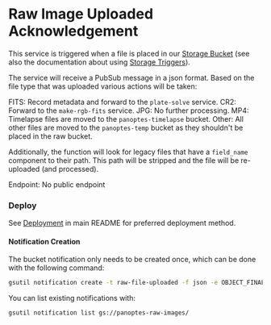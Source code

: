 Raw Image Uploaded Acknowledgement
==================================

This service is triggered  when a file is placed in our [Storage Bucket](https://cloud.google.com/storage/)
(see also the documentation about using [Storage Triggers](https://cloud.google.com/functions/docs/calling/storage)).

The service will receive a PubSub message in a json format. Based on the file
type that was uploaded various actions will be taken:

FITS: Record metadata and forward to the `plate-solve` service.
CR2: Forward to the `make-rgb-fits` service.
JPG: No further processing.
MP4: Timelapse files are moved to the `panoptes-timelapse` bucket.
Other: All other files are moved to the `panoptes-temp` bucket as they shouldn't
    be placed in the raw bucket.

Additionally, the function will look for legacy files that have a `field_name`
component to their path. This path will be stripped and the file will be re-uploaded
(and processed).

Endpoint: No public endpoint

### Deploy

See [Deployment](../README.md#deploy) in main README for preferred deployment method.


#### Notification Creation

The bucket notification only needs to be created once, which can be done with the following command:

```sh
gsutil notification create -t raw-file-uploaded -f json -e OBJECT_FINALIZE gs://panoptes-raw-images/
```

You can list existing notifications with:

```sh
gsutil notification list gs://panoptes-raw-images/
```
